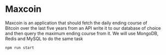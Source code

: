 # Maxcoin

Maxcoin is an application that should fetch the daily ending course of Bitcoin over the last five years from an API write it to our database of choice and then query the maximum ending course from it. We will use MongoDB, Redis and MySQL to do the same task

```
npm run start
```

